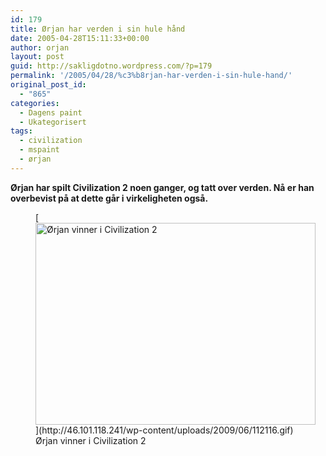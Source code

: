 ```yaml
---
id: 179
title: Ørjan har verden i sin hule hånd
date: 2005-04-28T15:11:33+00:00
author: orjan
layout: post
guid: http://sakligdotno.wordpress.com/?p=179
permalink: '/2005/04/28/%c3%b8rjan-har-verden-i-sin-hule-hand/'
original_post_id:
  - "865"
categories:
  - Dagens paint
  - Ukategorisert
tags:
  - civilization
  - mspaint
  - ørjan
---
```

**Ørjan har spilt Civilization 2 noen ganger, og tatt over verden. Nå er han overbevist på at dette går i virkeligheten også.**
  
<figure id="attachment_180" style="width: 448px" class="wp-caption aligncenter">[<img src="http://46.101.118.241/wp-content/uploads/2009/06/112116.gif" alt="Ørjan vinner i Civilization 2" title="112116" width="448" height="323" class="size-full wp-image-180" />](http://46.101.118.241/wp-content/uploads/2009/06/112116.gif)<figcaption class="wp-caption-text">Ørjan vinner i Civilization 2</figcaption></figure>